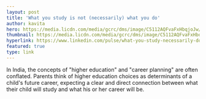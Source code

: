```yaml
---
layout: post
title: 'What you study is not (necessarily) what you do'
author: kavita
hero: https://media.licdn.com/media/gcrc/dms/image/C5112AQFvaFxHbqjoJw/article-cover_image-shrink_720_1280/0?e=1554940800&v=beta&t=nS8G8BBB2Vb23JeepryewuLV_MoSkT22HgvoOiZj4vQ
thumbnail: https://media.licdn.com/media/gcrc/dms/image/C5112AQFvaFxHbqjoJw/article-cover_image-shrink_720_1280/0?e=1554940800&v=beta&t=nS8G8BBB2Vb23JeepryewuLV_MoSkT22HgvoOiZj4vQ
hyperlink: https://www.linkedin.com/pulse/what-you-study-necessarily-do-kavita-mehta/
featured: true
type: link
---
```


In India, the concepts of "higher education" and "career planning" are often conflated. Parents think of higher education choices as determinants of a child's future career, expecting a clear and direct connection between what their child will study and what his or her career will be.
